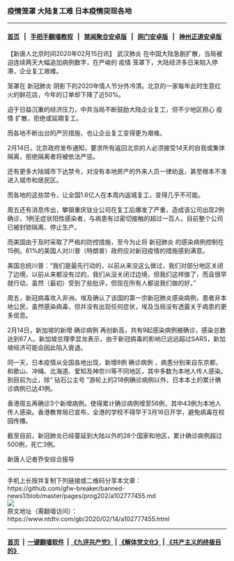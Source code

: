 ### 疫情笼罩 大陆复工难 日本疫情突现各地
------------------------

#### [首页](https://github.com/gfw-breaker/banned-news1/blob/master/README.md) &nbsp;&nbsp;|&nbsp;&nbsp; [手把手翻墙教程](https://github.com/gfw-breaker/guides/wiki) &nbsp;&nbsp;|&nbsp;&nbsp; [禁闻聚合安卓版](https://github.com/gfw-breaker/bn-android) &nbsp;&nbsp;|&nbsp;&nbsp; [网门安卓版](https://github.com/oGate2/oGate) &nbsp;&nbsp;|&nbsp;&nbsp; [神州正道安卓版](https://github.com/SzzdOgate/update) 



<div><div class="post_content" itemprop="articleBody">
 <p>
  【新唐人北京时间2020年02月15日讯】
  <ok href="https://www.ntdtv.com/gb/武汉肺炎.htm">
   武汉肺炎
  </ok>
  在中国大陆急剧扩散，当局被迫连续两天大幅追加病例数字，在严峻的
  <ok href="https://www.ntdtv.com/gb/疫情.htm">
   疫情
  </ok>
  笼罩下，大陆经济多日来陷入停滞，企业复工艰难。
 </p>
 <p>
  笼罩在
  <ok href="https://www.ntdtv.com/gb/新冠肺炎.htm">
   新冠肺炎
  </ok>
  阴影下的2020年情人节分外冷清。北京的一家每年此时生意红火的鲜花店，今年的订单却下降了近50%。
 </p>
 <p>
  迫于日益沉重的经济压力，中共当局不断鼓励大陆企业复工，但不少地区担心
  <ok href="https://www.ntdtv.com/gb/疫情.htm">
   疫情
  </ok>
  扩散，拒绝或延期复工。
 </p>
 <p>
  而各地不断出台的严厉措施，也让企业复工变得更为艰难。
 </p>
 <p>
  2月14日，北京政府发布通知，要求所有返回北京的人必须接受14天的自我或集体隔离，拒绝隔离者将被依法严惩。
 </p>
 <p>
  还有更多大陆城市下达禁令，对没有本地房产的外来人员一律劝返，甚至根本不准进入城市和居民区。
 </p>
 <p>
  而各地的这些禁令，让全国1.6亿人在本周内返城复工，变得几乎不可能。
 </p>
 <p>
  周五还有消息传出，攀钢重庆钛业公司在复工后爆发了严重，造成该公司出现2例确诊，1例无症状阳性感染者，与病患有过密切接触的超过一百人，目前整个公司已被封锁隔离、停止生产。
 </p>
 <p>
  而美国由于及时采取了严格的防控措施，至今为止将
  <ok href="https://www.ntdtv.com/gb/新冠肺炎.htm">
   新冠肺炎
  </ok>
  的感染病例控制在15例。61%的美国人对川普（特朗普）政府应对新冠疫情的措施感到满意。
 </p>
 <p>
  美国总统川普：“我们是最先行动的，以前从来没这么做过，我们对部分地区关闭了边境，以前从来都没有过的，我们从没关闭过边境，但我们这样做了，而且很早就行动，虽然（最初）受到了些批评，但现在所有人都说我们做的好。”
 </p>
 <p>
  周五，新冠病毒攻入非洲。埃及确认了该国的第一宗新冠肺炎感染病例，患者非本地公民，虽然感染病毒，但并没有出现任何症状，埃及当局没有透露关于病患的更多信息。
 </p>
 <p>
  2月14日，新加坡的新增
  <ok href="https://www.ntdtv.com/gb/确诊病例.htm">
   确诊病例
  </ok>
  再创新高，共有9起感染病例被确诊，感染总数达到67人。新加坡总理李显龙表示，由于新冠病毒的影响已远远超过SARS，新加坡经济可能会因此陷入衰退。
 </p>
 <p>
  同一天，日本疫情从全国各地出现，新增8例
  <ok href="https://www.ntdtv.com/gb/确诊病例.htm">
   确诊病例
  </ok>
  ，病患分别来自东京都，和歌山、冲绳、北海道、爱知及神奈川等不同地区，其中多数为本地人传人感染。到目前为止，除“
  <ok href="https://www.ntdtv.com/gb/钻石公主号.htm">
   钻石公主号
  </ok>
  ”游轮上的218例确诊病例以外，日本本土的累计确诊病例已达41例。
 </p>
 <p>
  香港周五再确诊3个新增病例，使得累计确诊病例增至56例，其中43例为本地人传人感染。香港教育局已宣布，全港的学校不得早于3月16日开学，避免病毒在校园传播。
 </p>
 <p>
  截至目前，新冠肺炎已经蔓延到大陆以外的28个国家和地区，累计确诊病例超过500例，死亡3例。
 </p>
 <p>
  新唐人记者乔安综合报导
 </p>
 <div class="single_ad">
 </div>
</div>
</div>
<hr/>
手机上长按并复制下列链接或二维码分享本文章：<br/>
https://github.com/gfw-breaker/banned-news1/blob/master/pages/prog202/a102777455.md <br/>
<a href='https://github.com/gfw-breaker/banned-news1/blob/master/pages/prog202/a102777455.md'><img src='https://github.com/gfw-breaker/banned-news1/blob/master/pages/prog202/a102777455.md.png'/></a> <br/>
原文地址（需翻墙访问）：https://www.ntdtv.com/gb/2020/02/14/a102777455.html


------------------------
#### [首页](https://github.com/gfw-breaker/banned-news1/blob/master/README.md) &nbsp;|&nbsp; [一键翻墙软件](https://github.com/gfw-breaker/nogfw/blob/master/README.md) &nbsp;| [《九评共产党》](https://github.com/gfw-breaker/9ping.md/blob/master/README.md#九评之一评共产党是什么) | [《解体党文化》](https://github.com/gfw-breaker/jtdwh.md/blob/master/README.md) | [《共产主义的终极目的》](https://github.com/gfw-breaker/gczydzjmd.md/blob/master/README.md)


<img src='http://gfw-breaker.win/banned-news/pages/prog202/a102777455.md' width='0px' height='0px'/>